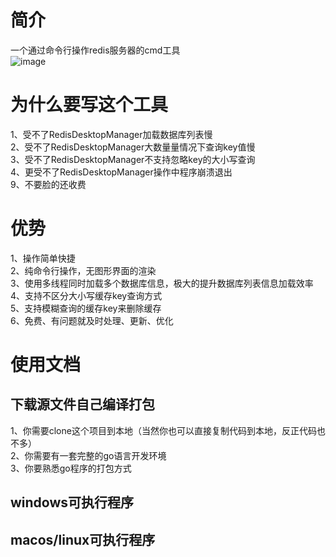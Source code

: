 # 简介
一个通过命令行操作redis服务器的cmd工具  
![image](https://user-images.githubusercontent.com/47658310/125740708-7c6df5a5-4b16-43ca-955c-f333cd0f17e2.png)

# 为什么要写这个工具
1、受不了RedisDesktopManager加载数据库列表慢  
2、受不了RedisDesktopManager大数量量情况下查询key值慢  
3、受不了RedisDesktopManager不支持忽略key的大小写查询  
4、更受不了RedisDesktopManager操作中程序崩溃退出  
9、不要脸的还收费  

# 优势
1、操作简单快捷  
2、纯命令行操作，无图形界面的渲染  
3、使用多线程同时加载多个数据库信息，极大的提升数据库列表信息加载效率  
4、支持不区分大小写缓存key查询方式  
5、支持模糊查询的缓存key来删除缓存  
6、免费、有问题就及时处理、更新、优化  

# 使用文档
## 下载源文件自己编译打包
1、你需要clone这个项目到本地（当然你也可以直接复制代码到本地，反正代码也不多）  
2、你需要有一套完整的go语言开发环境  
3、你要熟悉go程序的打包方式  

## windows可执行程序


## macos/linux可执行程序

